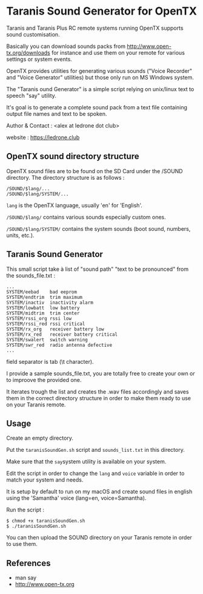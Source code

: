 # Taranis Sound Generator for OpenTX

Taranis and Taranis Plus RC remote systems running OpenTX supports sound customisation. 

Basically you can download sounds packs from http://www.open-tx.org/downloads for instance and use them on your remote for various settings or system events.

OpenTX provides utilities for generating various sounds ("Voice Recorder" and "Voice Generator" utilities) but those only run on MS Windows system.

The "Taranis ound Generator" is a simple script relying on unix/linux text to speech "say" utility. 

It's goal is to generate a complete sound pack from a text file containing output file names and text to be spoken.

Author & Contact : \<alex at ledrone dot club>

website : https://ledrone.club

## OpenTX sound directory structure

OpenTX sound files are to be found on the SD Card under the /SOUND directory. The directory structure is as follows :

```
/SOUND/$lang/...
/SOUND/$lang/SYSTEM/...
```

```lang``` is the OpenTX language, usually 'en' for 'English'.

```/SOUND/$lang/``` contains various sounds especially custom ones.

```/SOUND/$lang/SYSTEM/``` contains the system sounds (boot sound, numbers, units, etc.).

## Taranis Sound Generator

This small script take à list of "sound path" "text to be pronounced" from the sounds_file.txt :

```
...
SYSTEM/eebad	bad eeprom
SYSTEM/endtrim	trim maximum
SYSTEM/inactiv	inactivity alarm
SYSTEM/lowbatt	low battery
SYSTEM/midtrim	trim center
SYSTEM/rssi_org	rssi low
SYSTEM/rssi_red	rssi critical
SYSTEM/rx_org	receiver battery low
SYSTEM/rx_red	receiver battery critical
SYSTEM/swalert	switch warning
SYSTEM/swr_red	radio antenna defective
...
```

field separator is tab (\t character).

I provide a sample sounds_file.txt, you are totally free to create your own or to improove the provided one.

It iterates trough the list and creates the .wav files accordingly and saves them in the correct directory structure in order to make them ready to use on your Taranis remote.


## Usage

Create an empty directory.

Put the ```taranisSoundGen.sh``` script and ```sounds_list.txt``` in this directory.

Make sure that the ```say```system utility is available on your system.

Edit the script in order to change the ```lang``` and ```voice``` variable in order to match your system and needs.

It is setup by default to run on my macOS and create sound files in english using the 'Samantha' voice (lang=en, voice=Samantha).

Run the script :

```
$ chmod +x taranisSoundGen.sh
$ ./taranisSoundGen.sh
```

You can then upload the SOUND directory on your Taranis remote in order to use them.

## References 

 * man say
 * http://www.open-tx.org
 
 




